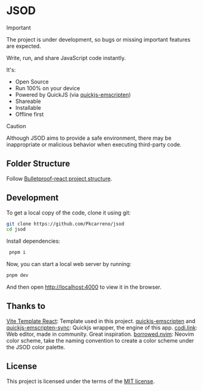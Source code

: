 # JSOD

> [!IMPORTANT]
>
> The project is under development, so bugs or missing important features are expected.

Write, run, and share JavaScript code instantly.

It's:

- Open Source
- Run 100% on your device
- Powered by QuickJS (via [quickjs-emscripten](https://github.com/justjake/quickjs-emscripten))
- Shareable
- Installable
- Offline first

> [!CAUTION]
>
> Although JSOD aims to provide a safe environment, there may be inappropriate or malicious behavior when executing third-party code.

## Folder Structure

Follow [Bulletproof-react project structure](https://github.com/alan2207/bulletproof-react/blob/master/docs/project-structure.md).

## Development

To get a local copy of the code, clone it using git:

```bash
git clone https://github.com/Pkcarreno/jsod
cd jsod
```

Install dependencies:

```bash
 pnpm i
```

Now, you can start a local web server by running:

```bash
pnpm dev
```

And then open [http://localhost:4000](http://localhost:4000) to view it in the browser.

## Thanks to

[Vite Template React](https://github.com/SafdarJamal/vite-template-react): Template used in this project.
[quickjs-emscripten](https://github.com/justjake/quickjs-emscripten) and [quickjs-emscripten-sync](https://github.com/reearth/quickjs-emscripten-sync): Quickjs wrapper, the engine of this app.
[codi.link](http://codi.link): Web editor, made in community. Great inspiration.
[borrowed.nvim](https://github.com/MyyPo/borrowed.nvim): Neovim color scheme, take the naming convention to create a color scheme under the JSOD color palette.

## License

This project is licensed under the terms of the [MIT license](https://github.com/Pkcarreno/jsod/blob/main/LICENSE).

